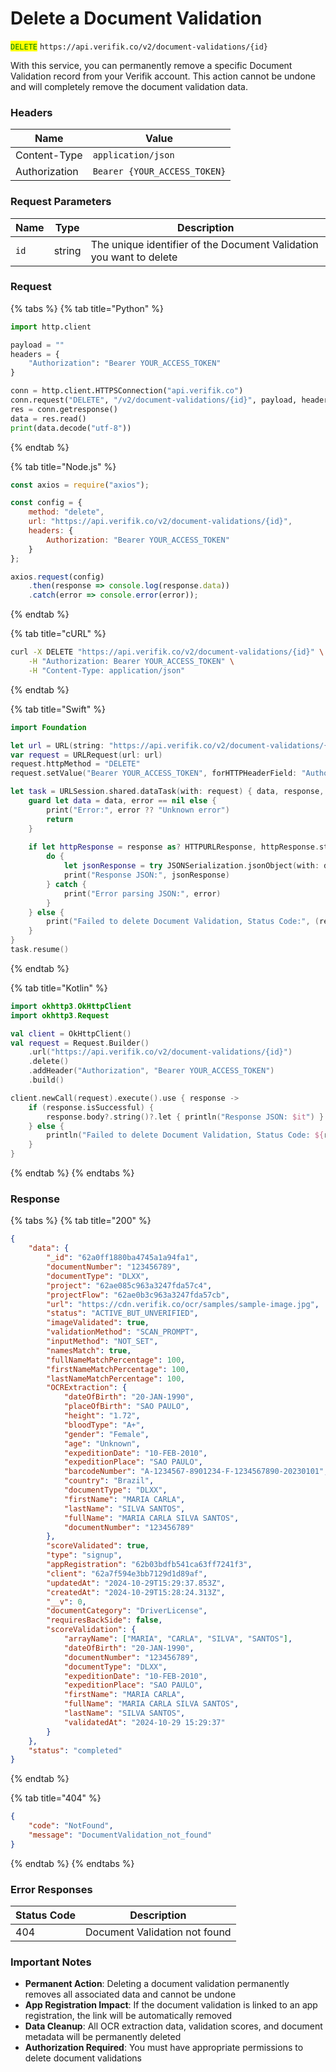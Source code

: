 # Delete a Document Validation

<mark style="color:green;">`DELETE`</mark> `https://api.verifik.co/v2/document-validations/{id}`

With this service, you can permanently remove a specific Document Validation record from your Verifik account. This action cannot be undone and will completely remove the document validation data.

### Headers

| Name          | Value                        |
| ------------- | ---------------------------- |
| Content-Type  | `application/json`           |
| Authorization | `Bearer {YOUR_ACCESS_TOKEN}` |

### Request Parameters

| Name | Type   | Description                                                         |
| ---- | ------ | ------------------------------------------------------------------- |
| `id` | string | The unique identifier of the Document Validation you want to delete |

### Request

{% tabs %}
{% tab title="Python" %}

```python
import http.client

payload = ""
headers = {
    "Authorization": "Bearer YOUR_ACCESS_TOKEN"
}

conn = http.client.HTTPSConnection("api.verifik.co")
conn.request("DELETE", "/v2/document-validations/{id}", payload, headers)
res = conn.getresponse()
data = res.read()
print(data.decode("utf-8"))
```

{% endtab %}

{% tab title="Node.js" %}

```javascript
const axios = require("axios");

const config = {
    method: "delete",
    url: "https://api.verifik.co/v2/document-validations/{id}",
    headers: {
        Authorization: "Bearer YOUR_ACCESS_TOKEN"
    }
};

axios.request(config)
    .then(response => console.log(response.data))
    .catch(error => console.error(error));
```

{% endtab %}

{% tab title="cURL" %}

```bash
curl -X DELETE "https://api.verifik.co/v2/document-validations/{id}" \
    -H "Authorization: Bearer YOUR_ACCESS_TOKEN" \
    -H "Content-Type: application/json"
```

{% endtab %}

{% tab title="Swift" %}

```swift
import Foundation

let url = URL(string: "https://api.verifik.co/v2/document-validations/{id}")!
var request = URLRequest(url: url)
request.httpMethod = "DELETE"
request.setValue("Bearer YOUR_ACCESS_TOKEN", forHTTPHeaderField: "Authorization")

let task = URLSession.shared.dataTask(with: request) { data, response, error in
    guard let data = data, error == nil else {
        print("Error:", error ?? "Unknown error")
        return
    }
    
    if let httpResponse = response as? HTTPURLResponse, httpResponse.statusCode == 200 {
        do {
            let jsonResponse = try JSONSerialization.jsonObject(with: data, options: [])
            print("Response JSON:", jsonResponse)
        } catch {
            print("Error parsing JSON:", error)
        }
    } else {
        print("Failed to delete Document Validation, Status Code:", (response as? HTTPURLResponse)?.statusCode ?? 0)
    }
}
task.resume()
```

{% endtab %}

{% tab title="Kotlin" %}

```kotlin
import okhttp3.OkHttpClient
import okhttp3.Request

val client = OkHttpClient()
val request = Request.Builder()
    .url("https://api.verifik.co/v2/document-validations/{id}")
    .delete()
    .addHeader("Authorization", "Bearer YOUR_ACCESS_TOKEN")
    .build()

client.newCall(request).execute().use { response ->
    if (response.isSuccessful) {
        response.body?.string()?.let { println("Response JSON: $it") }
    } else {
        println("Failed to delete Document Validation, Status Code: ${response.code}")
    }
}
```

{% endtab %}
{% endtabs %}

### Response

{% tabs %}
{% tab title="200" %}

```json
{
    "data": {
        "_id": "62a0ff1880ba4745a1a94fa1",
        "documentNumber": "123456789",
        "documentType": "DLXX",
        "project": "62ae085c963a3247fda57c4",
        "projectFlow": "62ae0b3c963a3247fda57cb",
        "url": "https://cdn.verifik.co/ocr/samples/sample-image.jpg",
        "status": "ACTIVE_BUT_UNVERIFIED",
        "imageValidated": true,
        "validationMethod": "SCAN_PROMPT",
        "inputMethod": "NOT_SET",
        "namesMatch": true,
        "fullNameMatchPercentage": 100,
        "firstNameMatchPercentage": 100,
        "lastNameMatchPercentage": 100,
        "OCRExtraction": {
            "dateOfBirth": "20-JAN-1990",
            "placeOfBirth": "SAO PAULO",
            "height": "1.72",
            "bloodType": "A+",
            "gender": "Female",
            "age": "Unknown",
            "expeditionDate": "10-FEB-2010",
            "expeditionPlace": "SAO PAULO",
            "barcodeNumber": "A-1234567-8901234-F-1234567890-20230101",
            "country": "Brazil",
            "documentType": "DLXX",
            "firstName": "MARIA CARLA",
            "lastName": "SILVA SANTOS",
            "fullName": "MARIA CARLA SILVA SANTOS",
            "documentNumber": "123456789"
        },
        "scoreValidated": true,
        "type": "signup",
        "appRegistration": "62b03bdfb541ca63ff7241f3",
        "client": "62a7f594e3bb7129d1d89af",
        "updatedAt": "2024-10-29T15:29:37.853Z",
        "createdAt": "2024-10-29T15:28:24.313Z",
        "__v": 0,
        "documentCategory": "DriverLicense",
        "requiresBackSide": false,
        "scoreValidation": {
            "arrayName": ["MARIA", "CARLA", "SILVA", "SANTOS"],
            "dateOfBirth": "20-JAN-1990",
            "documentNumber": "123456789",
            "documentType": "DLXX",
            "expeditionDate": "10-FEB-2010",
            "expeditionPlace": "SAO PAULO",
            "firstName": "MARIA CARLA",
            "fullName": "MARIA CARLA SILVA SANTOS",
            "lastName": "SILVA SANTOS",
            "validatedAt": "2024-10-29 15:29:37"
        }
    },
    "status": "completed"
}
```

{% endtab %}

{% tab title="404" %}

```json
{
    "code": "NotFound",
    "message": "DocumentValidation_not_found"
}
```

{% endtab %}
{% endtabs %}

### Error Responses

| Status Code | Description                   |
| ----------- | ----------------------------- |
| 404         | Document Validation not found |

### Important Notes

* **Permanent Action**: Deleting a document validation permanently removes all associated data and cannot be undone
* **App Registration Impact**: If the document validation is linked to an app registration, the link will be automatically removed
* **Data Cleanup**: All OCR extraction data, validation scores, and document metadata will be permanently deleted
* **Authorization Required**: You must have appropriate permissions to delete document validations
